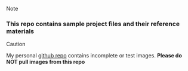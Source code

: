 
> [!NOTE]
> ### This repo contains sample project files and their reference materials


> [!CAUTION]
> My personal [github repo](https://hub.docker.com/u/openrc) contains incomplete or test images.
> **Please do NOT pull images from this repo**  
